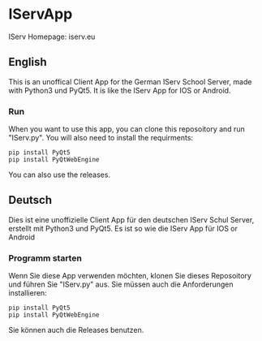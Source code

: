 # IServApp
IServ Homepage: iserv.eu

## English
This is an unoffical Client App for the German IServ School Server,
made with Python3 und PyQt5. It is like the IServ App for IOS or Android.

### Run
When you want to use this app, you can clone this reposoitory and run "IServ.py".
You will also need to install the requirments:

    pip install PyQt5
    pip install PyQtWebEngine

You can also use the releases.

## Deutsch
Dies ist eine unoffizielle Client App für den deutschen IServ Schul Server,
erstellt mit Python3 und PyQt5. Es ist so wie die IServ App für IOS or Android

### Programm starten
Wenn Sie diese App verwenden möchten, klonen Sie dieses Reposoitory und führen Sie "IServ.py" aus. 
Sie müssen auch die Anforderungen installieren:

    pip install PyQt5
    pip install PyQtWebEngine

Sie können auch die Releases benutzen.
